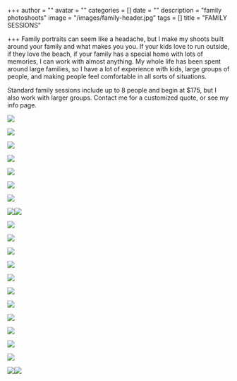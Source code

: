 +++
author = ""
avatar = ""
categories = []
date = ""
description = "family photoshoots"
image = "/images/family-header.jpg"
tags = []
title = "FAMILY SESSIONS"

+++
Family portraits can seem like a headache, but I make my shoots built around your family and what makes you you.  If your kids love to run outside, if they love the beach, if your family has a special home with lots of memories, I can work with almost anything. My whole life has been spent around large families, so I have a lot of experience with kids, large groups of people, and making people feel comfortable in all sorts of situations.

Standard family sessions include up to 8 people and begin at $175, but I also work with larger groups.  Contact me for a customized quote, or see my info page.

![](/images/tampa-family-photographer-outdoor.jpg)

![](/images/tampa-family-session.jpg)

![](/images/tampa-family-photos-toddler.jpg)

![](/images/tampa-family-photoshoot.jpg)

![](/images/tampa-bay-family-photography.jpg)

![](/images/siesta-key-family-photography.jpg)

![](/images/naples-family-photographer.jpg)

![](/images/bradenton-family-photographer.jpg)![](/images/naples-family-photography-lifestyle.jpg)

![](/images/fort-myers-family-photography.jpg)

![](/images/fort-myers-family-lifestyle-photography.jpg)

![](/images/fort-myers-sanibel-island-family-photographer.jpg)

![](/images/fort-myers-family-motherhood-session.jpg)

![](/images/naples-motherhood-shoot-sisters-family.jpg)

![](/images/sarasota-family-photographer-motherhood-photos.jpg)

![](/images/fort-myers-sarasota-sibling-photographer.jpg)

![](/images/fort-myers-child-photographer.jpg)

![](/images/fort-myers-sarasota-family-photographer.jpg)

![](/images/siesta-key-family-photographer.jpg)

![](/images/tampa-fort-myers-family-photographer.jpg)

![](/images/fort-myers-sister-sibling-toddler-photography.jpg)![](/images/sarasota-sibling-sister-toddler-photography.jpg)